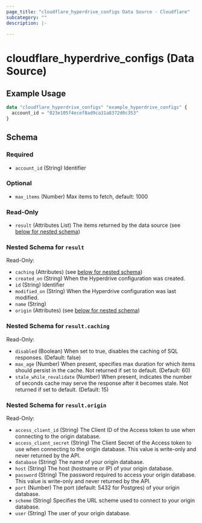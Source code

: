 ```yaml
---
page_title: "cloudflare_hyperdrive_configs Data Source - Cloudflare"
subcategory: ""
description: |-
  
---
```


# cloudflare_hyperdrive_configs (Data Source)



## Example Usage

```terraform
data "cloudflare_hyperdrive_configs" "example_hyperdrive_configs" {
  account_id = "023e105f4ecef8ad9ca31a8372d0c353"
}
```

<!-- schema generated by tfplugindocs -->
## Schema

### Required

- `account_id` (String) Identifier

### Optional

- `max_items` (Number) Max items to fetch, default: 1000

### Read-Only

- `result` (Attributes List) The items returned by the data source (see [below for nested schema](#nestedatt--result))

<a id="nestedatt--result"></a>
### Nested Schema for `result`

Read-Only:

- `caching` (Attributes) (see [below for nested schema](#nestedatt--result--caching))
- `created_on` (String) When the Hyperdrive configuration was created.
- `id` (String) Identifier
- `modified_on` (String) When the Hyperdrive configuration was last modified.
- `name` (String)
- `origin` (Attributes) (see [below for nested schema](#nestedatt--result--origin))

<a id="nestedatt--result--caching"></a>
### Nested Schema for `result.caching`

Read-Only:

- `disabled` (Boolean) When set to true, disables the caching of SQL responses. (Default: false)
- `max_age` (Number) When present, specifies max duration for which items should persist in the cache. Not returned if set to default. (Default: 60)
- `stale_while_revalidate` (Number) When present, indicates the number of seconds cache may serve the response after it becomes stale. Not returned if set to default. (Default: 15)


<a id="nestedatt--result--origin"></a>
### Nested Schema for `result.origin`

Read-Only:

- `access_client_id` (String) The Client ID of the Access token to use when connecting to the origin database.
- `access_client_secret` (String) The Client Secret of the Access token to use when connecting to the origin database. This value is write-only and never returned by the API.
- `database` (String) The name of your origin database.
- `host` (String) The host (hostname or IP) of your origin database.
- `password` (String) The password required to access your origin database. This value is write-only and never returned by the API.
- `port` (Number) The port (default: 5432 for Postgres) of your origin database.
- `scheme` (String) Specifies the URL scheme used to connect to your origin database.
- `user` (String) The user of your origin database.


